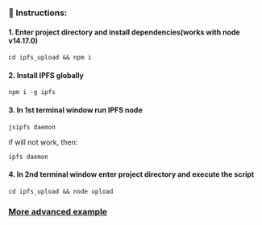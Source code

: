 ### 🔧 Instructions:

#### 1. **Enter project directory and install dependencies(works with node v14.17.0)**
```
cd ipfs_upload && npm i
```
#### 2. **Install IPFS globally**
```
npm i -g ipfs
```
#### 3. **In 1st terminal window run IPFS node**
```
jsipfs daemon
```
if will not work, then:
```
ipfs daemon
```
#### 4. **In 2nd terminal window enter project directory and execute the script**
```
cd ipfs_upload && node upload
```
### [More advanced example](https://github.com/xternet/kleros)
